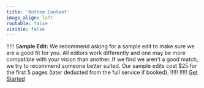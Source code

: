 ```yaml
---
title: 'Bottom Content'
image_align: left
routable: false
visible: false
---
```


!!!!! <span class="first-character">S</span>**ample Edit:** We recommend asking for a sample edit to make sure we are a good fit for you. All editors work differently and one may be more compatible with your vision than another. If we find we aren’t a good match, we try to recommend someone better suited. Our sample edits cost $25 for the first 5 pages (later deducted from the full service if booked).
!!!!!
!!!!! <a class="button quick-contact" href="#" data-featherlight="#contact-form" data-select="sample">Get Started</a>
